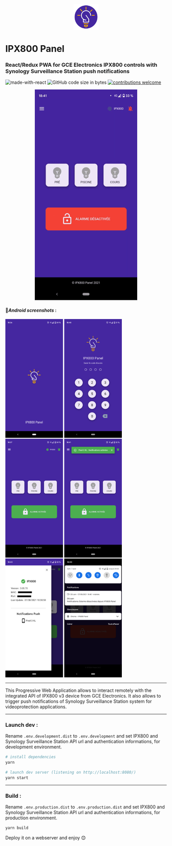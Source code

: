 <p align="center">
    <img src="src/assets/favicon.png" height="80">
</p>

# IPX800 Panel
### React/Redux PWA for GCE Electronics IPX800 controls with Synology Surveillance Station push notifications

![made-with-react](https://img.shields.io/badge/Made_with-React_/Redux-orange?style=flat)  ![GitHub code size in bytes](https://img.shields.io/github/languages/code-size/olivier-go/ipx800-react-pwa)  [![contributions welcome](https://img.shields.io/badge/contributions-welcome-brightgreen.svg?style=flat)](https://github.com/dwyl/esta/issues)


<p align="center">
    <img src="screenshots/screen-20210807-184215.gif" width="320"> 
</p>

#### :iphone:*Android screenshots* :
<p>
    <img src="screenshots/Screenshot_20210807-183629.png" width="180"> <img src="screenshots/Screenshot_20210807-184817.png" width="180"> <img src="screenshots/Screenshot_20210807-183701.png" width="180"> <img src="screenshots/Screenshot_20210807-184110.png" width="180"> <img src="screenshots/Screenshot_20210807-184024.png" width="180"> <img src="screenshots/Screenshot_20210807-184054.png" width="180">
</p>

***

This Progressive Web Application allows to interact remotely with the integrated API of IPX800 v3 device from GCE Electronics.
It also allows to trigger push notifications of Synology Surveillance Station system for videoprotection applications.

***

### Launch dev :

Rename `.env.development.dist` to `.env.development` and set IPX800 and Synology Surveillance Station API url and authentication informations, for development environment.

```sh
# install dependencies
yarn
```
```sh
# launch dev server (listening on http://localhost:8080/)
yarn start
```

***

### Build :

Rename `.env.production.dist` to `.env.production.dist` and set IPX800 and Synology Surveillance Station API url and authentication informations, for production environment.

```sh
yarn build
```

Deploy it on a webserver and enjoy :blush:
